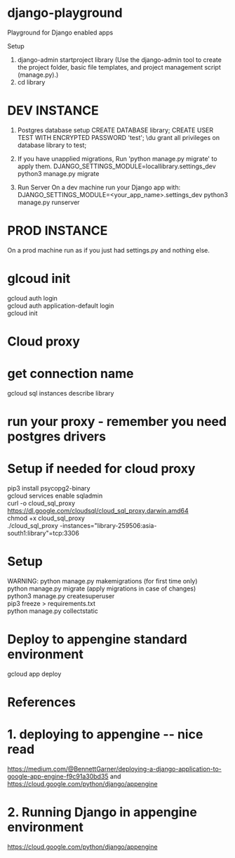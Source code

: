 # django-playground

Playground for Django enabled apps

Setup 
1. django-admin startproject library (Use the django-admin tool to create the project folder, basic file templates, and project management script (manage.py).)
2. cd library

# DEV INSTANCE

1. Postgres database setup
CREATE DATABASE library;
CREATE USER TEST WITH ENCRYPTED PASSWORD 'test';
\du
grant all privileges on database library to test;

2. If you have unapplied migrations, Run 'python manage.py migrate' to apply them.
DJANGO_SETTINGS_MODULE=locallibrary.settings_dev python3 manage.py migrate

3. Run Server
On a dev machine run your Django app with:
DJANGO_SETTINGS_MODULE=<your_app_name>.settings_dev python3 manage.py runserver


# PROD INSTANCE

On a prod machine run as if you just had settings.py and nothing else.
# glcoud init

gcloud auth login <br>
gcloud auth application-default login <br>
gcloud init <br>

# Cloud proxy

# get connection name

gcloud sql instances describe library <br>

# run your proxy - remember you need postgres drivers
# Setup if needed for cloud proxy
pip3 install psycopg2-binary <br>
gcloud services enable sqladmin <br>
curl -o cloud_sql_proxy https://dl.google.com/cloudsql/cloud_sql_proxy.darwin.amd64 <br>
chmod +x cloud_sql_proxy <br>
./cloud_sql_proxy -instances="library-259506:asia-south1:library"=tcp:3306 <br>

# Setup

WARNING: python manage.py makemigrations (for first time only)<br>
python manage.py migrate (apply migrations in case of changes)<br>
python3 manage.py createsuperuser<br>
pip3 freeze > requirements.txt<br>
python manage.py collectstatic<br>

# Deploy to appengine standard environment
gcloud app deploy<br>


# References

# 1. deploying to appengine -- nice read
https://medium.com/@BennettGarner/deploying-a-django-application-to-google-app-engine-f9c91a30bd35
and
https://cloud.google.com/python/django/appengine

# 2. Running Django in appengine environment
https://cloud.google.com/python/django/appengine

